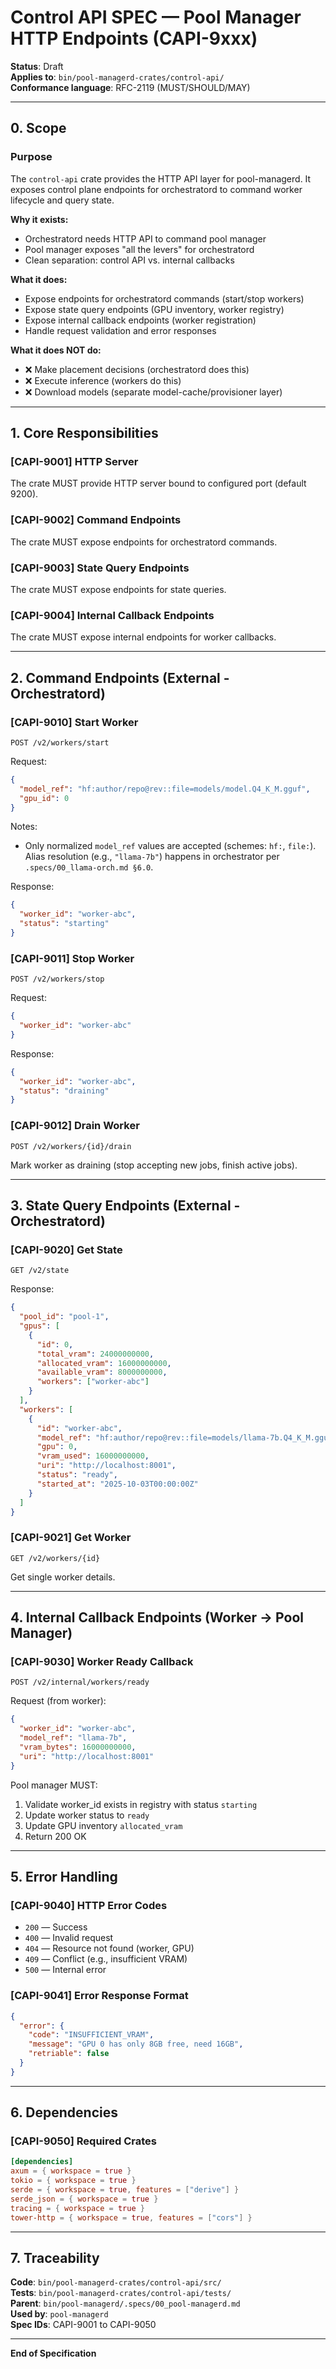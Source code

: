 # Control API SPEC — Pool Manager HTTP Endpoints (CAPI-9xxx)

**Status**: Draft  
**Applies to**: `bin/pool-managerd-crates/control-api/`  
**Conformance language**: RFC-2119 (MUST/SHOULD/MAY)

---

## 0. Scope

### Purpose

The `control-api` crate provides the HTTP API layer for pool-managerd. It exposes control plane endpoints for orchestratord to command worker lifecycle and query state.

**Why it exists:**
- Orchestratord needs HTTP API to command pool manager
- Pool manager exposes "all the levers" for orchestratord
- Clean separation: control API vs. internal callbacks

**What it does:**
- Expose endpoints for orchestratord commands (start/stop workers)
- Expose state query endpoints (GPU inventory, worker registry)
- Expose internal callback endpoints (worker registration)
- Handle request validation and error responses

**What it does NOT do:**
- ❌ Make placement decisions (orchestratord does this)
- ❌ Execute inference (workers do this)
- ❌ Download models (separate model-cache/provisioner layer)

---

## 1. Core Responsibilities

### [CAPI-9001] HTTP Server
The crate MUST provide HTTP server bound to configured port (default 9200).

### [CAPI-9002] Command Endpoints
The crate MUST expose endpoints for orchestratord commands.

### [CAPI-9003] State Query Endpoints
The crate MUST expose endpoints for state queries.

### [CAPI-9004] Internal Callback Endpoints
The crate MUST expose internal endpoints for worker callbacks.

---

## 2. Command Endpoints (External - Orchestratord)

### [CAPI-9010] Start Worker
`POST /v2/workers/start`

Request:
```json
{
  "model_ref": "hf:author/repo@rev::file=models/model.Q4_K_M.gguf",
  "gpu_id": 0
}
```

Notes:
- Only normalized `model_ref` values are accepted (schemes: `hf:`, `file:`). Alias resolution (e.g., `"llama-7b"`) happens in orchestrator per `.specs/00_llama-orch.md §6.0`.

Response:
```json
{
  "worker_id": "worker-abc",
  "status": "starting"
}
```

### [CAPI-9011] Stop Worker
`POST /v2/workers/stop`

Request:
```json
{
  "worker_id": "worker-abc"
}
```

Response:
```json
{
  "worker_id": "worker-abc",
  "status": "draining"
}
```

### [CAPI-9012] Drain Worker
`POST /v2/workers/{id}/drain`

Mark worker as draining (stop accepting new jobs, finish active jobs).

---

## 3. State Query Endpoints (External - Orchestratord)

### [CAPI-9020] Get State
`GET /v2/state`

Response:
```json
{
  "pool_id": "pool-1",
  "gpus": [
    {
      "id": 0,
      "total_vram": 24000000000,
      "allocated_vram": 16000000000,
      "available_vram": 8000000000,
      "workers": ["worker-abc"]
    }
  ],
  "workers": [
    {
      "id": "worker-abc",
      "model_ref": "hf:author/repo@rev::file=models/llama-7b.Q4_K_M.gguf",
      "gpu": 0,
      "vram_used": 16000000000,
      "uri": "http://localhost:8001",
      "status": "ready",
      "started_at": "2025-10-03T00:00:00Z"
    }
  ]
}
```

### [CAPI-9021] Get Worker
`GET /v2/workers/{id}`

Get single worker details.

---

## 4. Internal Callback Endpoints (Worker → Pool Manager)

### [CAPI-9030] Worker Ready Callback
`POST /v2/internal/workers/ready`

Request (from worker):
```json
{
  "worker_id": "worker-abc",
  "model_ref": "llama-7b",
  "vram_bytes": 16000000000,
  "uri": "http://localhost:8001"
}
```

Pool manager MUST:
1. Validate worker_id exists in registry with status `starting`
2. Update worker status to `ready`
3. Update GPU inventory `allocated_vram`
4. Return 200 OK

---

## 5. Error Handling

### [CAPI-9040] HTTP Error Codes
- `200` — Success
- `400` — Invalid request
- `404` — Resource not found (worker, GPU)
- `409` — Conflict (e.g., insufficient VRAM)
- `500` — Internal error

### [CAPI-9041] Error Response Format
```json
{
  "error": {
    "code": "INSUFFICIENT_VRAM",
    "message": "GPU 0 has only 8GB free, need 16GB",
    "retriable": false
  }
}
```

---

## 6. Dependencies

### [CAPI-9050] Required Crates
```toml
[dependencies]
axum = { workspace = true }
tokio = { workspace = true }
serde = { workspace = true, features = ["derive"] }
serde_json = { workspace = true }
tracing = { workspace = true }
tower-http = { workspace = true, features = ["cors"] }
```

---

## 7. Traceability

**Code**: `bin/pool-managerd-crates/control-api/src/`  
**Tests**: `bin/pool-managerd-crates/control-api/tests/`  
**Parent**: `bin/pool-managerd/.specs/00_pool-managerd.md`  
**Used by**: `pool-managerd`  
**Spec IDs**: CAPI-9001 to CAPI-9050

---

**End of Specification**
